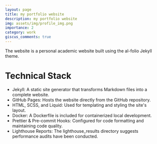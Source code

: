 ```yaml
---
layout: page
title: my portfolio website
description: my portfolio website
img: assets/img/profile_img.png
importance: 2
category: work
giscus_comments: true
---
```


The website is a personal academic website built using the al-folio Jekyll theme. 
# Technical Stack
+ Jekyll: A static site generator that transforms Markdown files into a complete website.
+ GitHub Pages: Hosts the website directly from the GitHub repository.
+ HTML, SCSS, and Liquid: Used for templating and styling the site's layout.
+ Docker: A Dockerfile is included for containerized local development.
+ Prettier & Pre-commit Hooks: Configured for code formatting and maintaining code quality.
+ Lighthouse Reports: The lighthouse_results directory suggests performance audits have been conducted.

